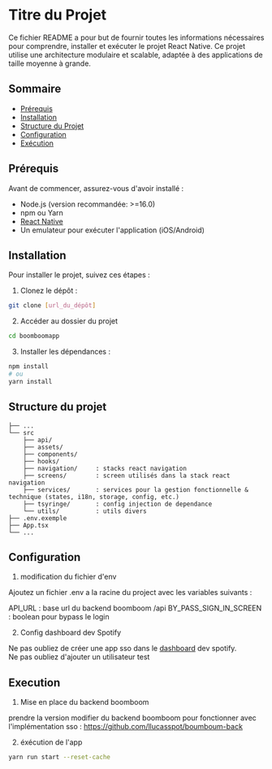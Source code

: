 # Titre du Projet

Ce fichier README a pour but de fournir toutes les informations nécessaires pour comprendre, installer et exécuter le projet React Native. Ce projet utilise une architecture modulaire et scalable, adaptée à des applications de taille moyenne à grande.

## Sommaire

- [Prérequis](#prérequis)
- [Installation](#installation)
- [Structure du Projet](#structure-du-projet)
- [Configuration](#configuration)
- [Exécution](#exécution)

## Prérequis

Avant de commencer, assurez-vous d'avoir installé :

- Node.js (version recommandée: >=16.0)
- npm ou Yarn
- [React Native](#https://reactnative.dev/docs/environment-setup)
- Un emulateur pour exécuter l'application (iOS/Android)

## Installation

Pour installer le projet, suivez ces étapes :

1. Clonez le dépôt :

```bash
git clone [url_du_dépôt]
```
   
2. Accéder au dossier du projet

```bash
cd boomboomapp
```

3. Installer les dépendances :

```bash
npm install
# ou
yarn install
```

## Structure du projet

```
├── ...
└── src
    ├── api/
    ├── assets/
    ├── components/
    ├── hooks/
    ├── navigation/     : stacks react navigation
    ├── screens/        : screen utilisés dans la stack react navigation
    ├── services/       : services pour la gestion fonctionnelle & technique (states, i18n, storage, config, etc.)
    ├── tsyringe/       : config injection de dependance
    └── utils/          : utils divers
├── .env.exemple
├── App.tsx
└── ...
```

## Configuration

1. modification du fichier d'env

Ajoutez un fichier .env a la racine du project avec les variables suivants :

API_URL : base url du backend boomboom /api
BY_PASS_SIGN_IN_SCREEN : boolean pour bypass le login

2. Config dashboard dev Spotify
   
Ne pas oubliez de créer une app sso dans le [dashboard](https://developer.spotify.com/dashboard) dev spotify.  
Ne pas oubliez d'ajouter un utilisateur test

## Execution

1. Mise en place du backend boomboom

prendre la version modifier du backend boomboom pour fonctionner avec l'implémentation sso :
https://github.com/llucasspot/boumboum-back

2. éxécution de l'app

```bash
yarn run start --reset-cache
```
